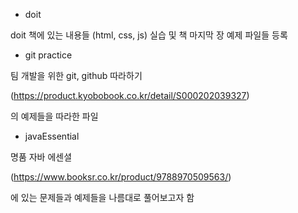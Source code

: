 - doit

doit 책에 있는 내용들 (html, css, js) 실습 및 책 마지막 장 예제 파일들 등록



- git practice

팀 개발을 위한 git, github 따라하기

(https://product.kyobobook.co.kr/detail/S000202039327)

의 예제들을 따라한 파일



- javaEssential

명품 자바 에센셜

(https://www.booksr.co.kr/product/9788970509563/)

에 있는 문제들과 예제들을 나름대로 풀어보고자 함

